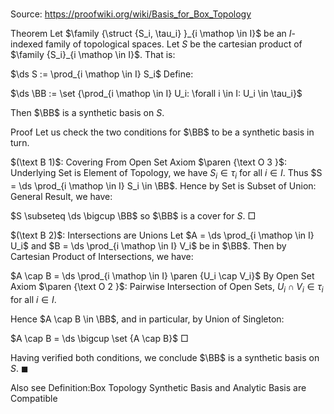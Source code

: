 # 

Source: https://proofwiki.org/wiki/Basis_for_Box_Topology



Theorem
Let $\family {\struct {S_i, \tau_i} }_{i \mathop \in I}$ be an $I$-indexed family of topological spaces.
Let $S$ be the cartesian product of $\family {S_i}_{i \mathop \in I}$.
That is:

$\ds S := \prod_{i \mathop \in I} S_i$
Define:

$\ds \BB := \set {\prod_{i \mathop \in I} U_i: \forall i \in I: U_i \in \tau_i}$

Then $\BB$ is a synthetic basis on $S$.


Proof
Let us check the two conditions for $\BB$ to be a synthetic basis in turn.


$(\text B 1)$: Covering
From Open Set Axiom $\paren {\text O 3 }$: Underlying Set is Element of Topology, we have $S_i \in \tau_i$ for all $i \in I$.
Thus $S = \ds \prod_{i \mathop \in I} S_i \in \BB$.
Hence by Set is Subset of Union: General Result, we have:

$S \subseteq \ds \bigcup \BB$
so $\BB$ is a cover for $S$.
$\Box$


$(\text B 2)$: Intersections are Unions
Let $A = \ds \prod_{i \mathop \in I} U_i$ and $B = \ds \prod_{i \mathop \in I} V_i$ be in $\BB$.
Then by Cartesian Product of Intersections, we have:

$A \cap B = \ds \prod_{i \mathop \in I} \paren {U_i \cap V_i}$
By Open Set Axiom $\paren {\text O 2 }$: Pairwise Intersection of Open Sets, $U_i \cap V_i \in \tau_i$ for all $i \in I$.

Hence $A \cap B \in \BB$, and in particular, by Union of Singleton:

$A \cap B = \ds \bigcup \set {A \cap B}$
$\Box$

Having verified both conditions, we conclude $\BB$ is a synthetic basis on $S$.
$\blacksquare$


Also see
Definition:Box Topology
Synthetic Basis and Analytic Basis are Compatible




